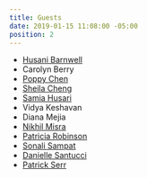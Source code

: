 ```yaml
---
title: Guests
date: 2019-01-15 11:08:00 -05:00
position: 2
---
```


- [Husani Barnwell](http://husanibarnwell.com)
- Carolyn Berry
- [Poppy Chen](http://poppychen.com)
- [Sheila Cheng](http://sheilacheng.com)
- [Samia Husari](http://samia.design)
- Vidya Keshavan
- Diana Mejia
- [Nikhil Misra](http://www.nikhilmisra.com)
- [Patricia Robinson](https://patriciarobinson.com)
- [Sonali Sampat](https://www.sonalisampat.com)
- [Danielle Santucci](http://danielle-santucci.com)
- [Patrick Serr](http://patrickserr.com)